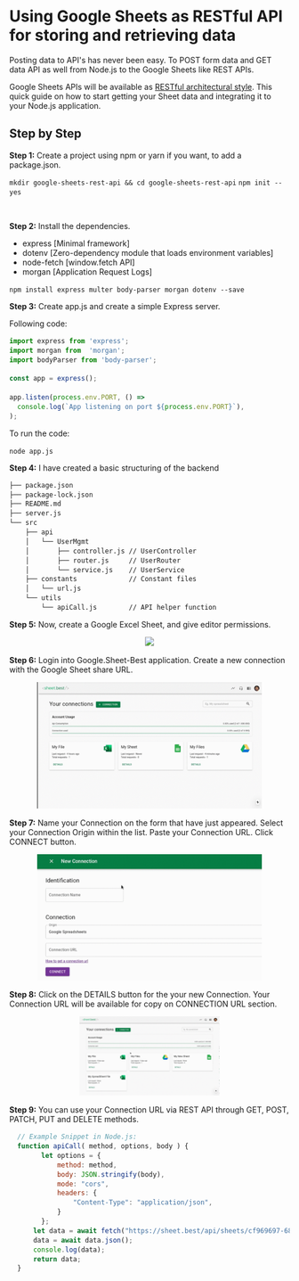# Using Google Sheets as RESTful API for storing and retrieving data

Posting data to API's has never been easy. To POST form data and GET data API as well from Node.js to the Google Sheets like REST APIs.

Google Sheets APIs will be available as [RESTful architectural style](https://docs.sheet.best/). This quick guide on how to start getting your Sheet data and integrating it to your Node.js application.

## Step by Step


**Step 1:** Create a project using npm or yarn if you want, to add a package.json.

`mkdir google-sheets-rest-api && cd google-sheets-rest-api`
`npm init --yes`

<br>

**Step 2:** Install the dependencies.

- express [Minimal framework]
- dotenv  [Zero-dependency module that loads environment variables]
- node-fetch [window.fetch API]
- morgan [Application Request Logs]

`npm install express multer body-parser morgan dotenv --save`

**Step 3:** Create app.js and create a simple Express server.

Following code:

```javascript
import express from 'express';
import morgan from  'morgan';
import bodyParser from 'body-parser';

const app = express();

app.listen(process.env.PORT, () =>
  console.log(`App listening on port ${process.env.PORT}`),
);
```

To run the code:

`node app.js`


**Step 4:** I have created a basic structuring of the backend

```bash
├── package.json
├── package-lock.json
├── README.md
├── server.js
└── src
    ├── api
    │   └── UserMgmt
    │       ├── controller.js // UserController
    │       ├── router.js     // UserRouter
    │       └── service.js    // UserService
    ├── constants             // Constant files
    │   └── url.js
    └── utils
        └── apiCall.js        // API helper function
```

**Step 5:** Now, create a Google Excel Sheet, and give editor permissions.
<center>
    <img src="./docs/asset-1.gif" width="80%"/>
</center>

**Step 6:** Login into Google.Sheet-Best application. Create a new connection with the Google Sheet share URL.
<center>
    <img src="./docs/asset-2.gif" width="80%"/>
</center>

**Step 7:** Name your Connection on the form that have just appeared. Select your Connection Origin within the list. Paste your Connection URL. Click CONNECT button.
<center>
    <img src="./docs/asset-3.gif" width="80%"/>
</center>

**Step 8:** Click on the DETAILS button for the your new Connection. Your Connection URL will be available for copy on CONNECTION URL section.
<center>
    <img src="./docs/asset-4.gif" width="50%"/>
</center>


**Step 9:** You can use your Connection URL via REST API through GET, POST, PATCH, PUT and DELETE methods.
```javascript
  // Example Snippet in Node.js:
  function apiCall( method, options, body ) {
        let options = {
            method: method,
            body: JSON.stringify(body),
            mode: "cors",
            headers: {
                "Content-Type": "application/json",
            }
        };
      let data = await fetch("https://sheet.best/api/sheets/cf969697-682a-40e3-bad4-d54803eeeacf", options);
      data = await data.json();
      console.log(data);
      return data;
  }
```